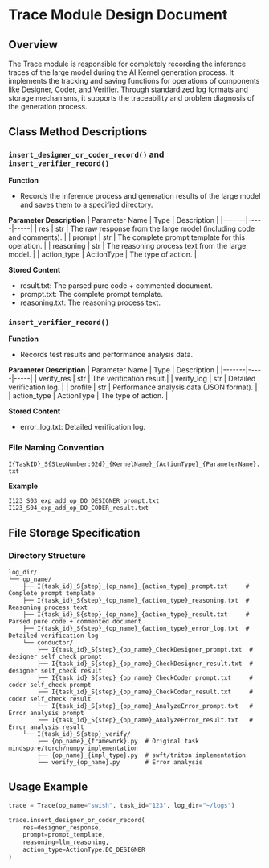 # Trace Module Design Document

## Overview
The Trace module is responsible for completely recording the inference traces of the large model during the AI Kernel generation process. It implements the tracking and saving functions for operations of components like Designer, Coder, and Verifier. Through standardized log formats and storage mechanisms, it supports the traceability and problem diagnosis of the generation process.


## Class Method Descriptions
### `insert_designer_or_coder_record()` and `insert_verifier_record()`

**Function**
- Records the inference process and generation results of the large model and saves them to a specified directory.

**Parameter Description**
| Parameter Name | Type | Description |
|-------|-----|-----|
| res | str | The raw response from the large model (including code and comments). |
| prompt | str | The complete prompt template for this operation. |
| reasoning | str | The reasoning process text from the large model. |
| action_type | ActionType | The type of action. |

**Stored Content**
- result.txt: The parsed pure code + commented document.
- prompt.txt: The complete prompt template.
- reasoning.txt: The reasoning process text.

### `insert_verifier_record()`

**Function**
- Records test results and performance analysis data.

**Parameter Description**
| Parameter Name | Type | Description |
|-------|-----|-----|
| verify_res | str | The verification result.|
| verify_log | str | Detailed verification log. |
| profile | str | Performance analysis data (JSON format). |
| action_type | ActionType | The type of action. |

**Stored Content**
- error_log.txt: Detailed verification log.


### File Naming Convention
`I{TaskID}_S{StepNumber:02d}_{KernelName}_{ActionType}_{ParameterName}.txt`

**Example**
```
I123_S03_exp_add_op_DO_DESIGNER_prompt.txt
I123_S04_exp_add_op_DO_CODER_result.txt
```

## File Storage Specification
### Directory Structure
```
log_dir/
└── op_name/
    ├── I{task_id}_S{step}_{op_name}_{action_type}_prompt.txt     # Complete prompt template
    ├── I{task_id}_S{step}_{op_name}_{action_type}_reasoning.txt  # Reasoning process text
    ├── I{task_id}_S{step}_{op_name}_{action_type}_result.txt     # Parsed pure code + commented document
    ├── I{task_id}_S{step}_{op_name}_{action_type}_error_log.txt  # Detailed verification log
    └── conductor/
        ├── I{task_id}_S{step}_{op_name}_CheckDesigner_prompt.txt  # designer self_check prompt
        ├── I{task_id}_S{step}_{op_name}_CheckDesigner_result.txt  # designer self_check result
        ├── I{task_id}_S{step}_{op_name}_CheckCoder_prompt.txt     # coder self_check prompt
        ├── I{task_id}_S{step}_{op_name}_CheckCoder_result.txt     # coder self_check result
        └── I{task_id}_S{step}_{op_name}_AnalyzeError_prompt.txt   # Error analysis prompt
        └── I{task_id}_S{step}_{op_name}_AnalyzeError_result.txt   # Error analysis result
    └── I{task_id}_S{step}_verify/
        ├── {op_name}_{framework}.py  # Original task mindspore/torch/numpy implementation
        ├── {op_name}_{impl_type}.py  # swft/triton implementation
        └── verify_{op_name}.py       # Error analysis
```


## Usage Example
```python
trace = Trace(op_name="swish", task_id="123", log_dir="~/logs")

trace.insert_designer_or_coder_record(
    res=designer_response,
    prompt=prompt_template,
    reasoning=llm_reasoning,
    action_type=ActionType.DO_DESIGNER
)
``` 